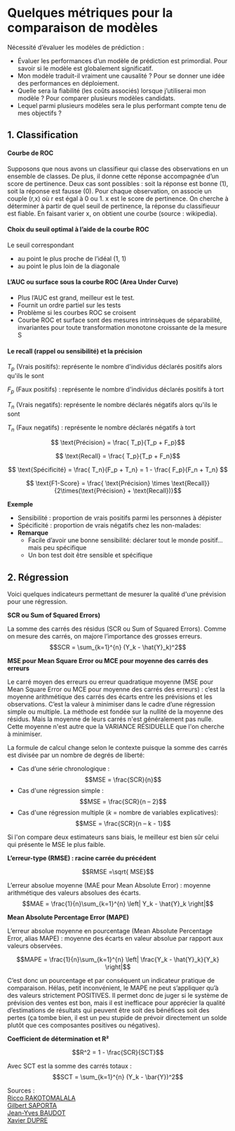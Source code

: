 # Quelques métriques pour la comparaison de modèles

Nécessité d’évaluer les modèles de prédiction :
* Évaluer les performances d’un modèle de prédiction est primordial. Pour savoir si le modèle est globalement significatif.
* Mon modèle traduit-il vraiment une causalité ? Pour se donner une idée des performances en déploiement.
* Quelle sera la fiabilité (les coûts associés) lorsque j’utiliserai mon modèle ? Pour comparer plusieurs modèles candidats.
* Lequel parmi plusieurs modèles sera le plus performant compte tenu de mes objectifs ?

## 1. Classification

####  Courbe de ROC

Supposons que nous avons un classifieur qui classe des observations en un ensemble de classes. De plus, il donne cette réponse accompagnée d’un score de pertinence. Deux cas sont possibles : soit la réponse est bonne (1), soit la réponse est fausse (0). Pour chaque observation, on associe un couple (r,x) où r est égal à 0 ou 1. x est le score de pertinence. On cherche à déterminer à partir de quel seuil de pertinence, la réponse du classifieuur est fiable. En faisant varier x, on obtient une courbe (source : wikipedia).

####  Choix du seuil optimal à l’aide de la courbe ROC

Le seuil correspondant
* au point le plus proche de l’idéal (1, 1)
* au point le plus loin de la diagonale 

#### L’AUC ou surface sous la courbe ROC (Area Under Curve)

* Plus l’AUC est grand, meilleur est le test.
* Fournit un ordre partiel sur les tests
* Problème si les courbes ROC se croisent
* Courbe ROC et surface sont des mesures intrinsèques de séparabilité, invariantes pour toute transformation monotone croissante de la mesure S

#### Le recall (rappel ou sensibilité) et la précision

$T_p$ (Vrais positifs): représente le nombre d'individus déclarés positifs alors qu'ils le sont

$F_p$ (Faux positifs) :  représente le nombre d'individus déclarés positifs à tort

$T_n$ (Vrais negatifs): représente le nombre déclarés négatifs alors qu'ils le  sont

$T_n$ (Faux negatifs) : représente le nombre déclarés négatifs à tort

$$ \text{Précision} = \frac{ T_p}{T_p + F_p}$$

$$ \text{Recall} = \frac{ T_p}{T_p + F_n}$$

$$ \text{Spécificité} = \frac{ T_n}{F_p + T_n} = 1 - \frac{ F_p}{F_n + T_n} $$

$$ \text{F1-Score} = \frac{ \text{Précision} \times \text{Recall}}{2\times(\text{Précision} + \text{Recall})}$$

**Exemple**
* Sensibilité : proportion de vrais positifs parmi les personnes à dépister
* Spécificité : proportion de vrais négatifs chez les non-malades:
* **Remarque**
    * Facile d’avoir une bonne sensibilité: déclarer tout le monde positif… mais peu spécifique
    * Un bon test doit être sensible et spécifique



## 2. Régression

Voici quelques indicateurs permettant de mesurer la qualité d'une prévision pour une régression. 

**SCR ou Sum of Squared Errors)**

La somme des carrés des résidus (SCR ou Sum of Squared Errors). Comme on mesure des carrés, on majore l’importance des grosses erreurs.
$$SCR = \sum_{k=1}^{n} (Y_k - \hat{Y}_k)^2$$

**MSE pour Mean Square Error ou MCE pour moyenne des carrés des erreurs**

Le carré moyen des erreurs ou erreur quadratique moyenne (MSE pour Mean Square Error ou MCE pour moyenne des carrés des erreurs) : c’est la moyenne arithmétique des carrés des écarts entre les prévisions et les observations.
C’est la valeur à minimiser dans le cadre d’une régression simple ou multiple. La méthode est fondée sur la nullité de la moyenne des résidus. Mais la moyenne de leurs carrés n'est généralement pas nulle. Cette moyenne n'est autre que la VARIANCE RÉSIDUELLE que l'on cherche à minimiser.

La formule de calcul change selon le contexte puisque la somme des carrés est divisée par un nombre de degrés de liberté:
* Cas d’une série chronologique :
 $$MSE = \frac{SCR}{n}$$
* Cas d'une régression simple : 
$$MSE = \frac{SCR}{n – 2}$$
* Cas d'une régression multiple ($k$ = nombre de variables explicatives):
$$MSE = \frac{SCR}{n – k - 1}$$

Si l'on compare deux estimateurs sans biais, le meilleur est bien sûr celui qui présente le MSE le plus faible.

**L’erreur-type (RMSE) : racine carrée du précédent**

$$RMSE =\sqrt{ MSE}$$

L’erreur absolue moyenne (MAE pour Mean Absolute Error) : moyenne arithmétique des valeurs absolues des écarts.
$$MAE = \frac{1}{n}\sum_{k=1}^{n} \left| Y_k - \hat{Y}_k \right|$$

**Mean Absolute Percentage Error (MAPE)**

L’erreur absolue moyenne en pourcentage (Mean Absolute Percentage Error, alias MAPE) : moyenne des écarts en valeur absolue par rapport aux valeurs observées.

$$MAPE = \frac{1}{n}\sum_{k=1}^{n} \left| \frac{Y_k - \hat{Y}_k}{Y_k} \right|$$

C’est donc un pourcentage et par conséquent un indicateur pratique de comparaison. Hélas, petit inconvénient, le MAPE ne peut s’appliquer qu’à des valeurs strictement POSITIVES. Il permet donc de juger si le système de prévision des ventes est bon, mais il est inefficace pour apprécier la qualité d’estimations de résultats qui peuvent être soit des bénéfices soit des pertes (ça tombe bien, il est un peu stupide de prévoir directement un solde plutôt que ces composantes positives ou négatives).

**Coefficient de détermination et R²**

$$R^2 = 1 - \frac{SCR}{SCT}$$

Avec SCT est la somme des carrés totaux :
$$SCT = \sum_{k=1}^{n} (Y_k - \bar{Y})^2$$

Sources :   
[Ricco RAKOTOMALALA](http://eric.univ-lyon2.fr/~ricco/cours/slides/roc_curve.pdf)   
[Gilbert SAPORTA](http://cedric.cnam.fr/~saporta/Sensibilite_specificiteSTA201.pdf)   
[Jean-Yves BAUDOT](http://www.jybaudot.fr/Stats/indicecarts.html)  
[Xavier DUPRE](http://www.xavierdupre.fr/)
